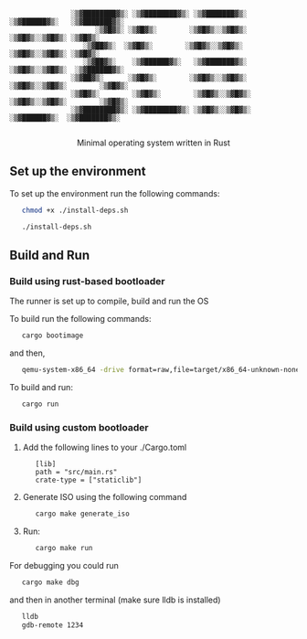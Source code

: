 ```text

               ░▒▓████████▓▒░ ░▒▓████████▓▒░ ░▒▓███████▓▒░   ░▒▓██████▓▒░   ░▒▓███████▓▒░
                     ░▒▓█▓▒░ ░▒▓█▓▒░        ░▒▓█▓▒░░▒▓█▓▒░ ░▒▓█▓▒░░▒▓█▓▒░ ░▒▓█▓▒░
                  ░▒▓██▓▒░  ░▒▓█▓▒░        ░▒▓█▓▒░░▒▓█▓▒░ ░▒▓█▓▒░░▒▓█▓▒░ ░▒▓█▓▒░
                  ░▒▓██▓▒░    ░▒▓██████▓▒░   ░▒▓███████▓▒░  ░▒▓█▓▒░░▒▓█▓▒░  ░▒▓██████▓▒░
               ░▒▓██▓▒░      ░▒▓█▓▒░        ░▒▓█▓▒░░▒▓█▓▒░ ░▒▓█▓▒░░▒▓█▓▒░        ░▒▓█▓▒░
               ░▒▓█▓▒░        ░▒▓█▓▒░        ░▒▓█▓▒░░▒▓█▓▒░ ░▒▓█▓▒░░▒▓█▓▒░        ░▒▓█▓▒░
               ░▒▓████████▓▒░ ░▒▓████████▓▒░ ░▒▓█▓▒░░▒▓█▓▒░  ░▒▓██████▓▒░  ░▒▓███████▓▒░


```

<center>Minimal operating system written in Rust</center>

## Set up the environment

To set up the environment run the following commands:

```sh
   chmod +x ./install-deps.sh
```

```sh
   ./install-deps.sh
```

## Build and Run

### Build using rust-based bootloader

The runner is set up to compile, build and run the OS

To build run the following commands:

```sh
   cargo bootimage
```

and then,

```sh
   qemu-system-x86_64 -drive format=raw,file=target/x86_64-unknown-none/debug/bootimage-zer_os.bin
```

To build and run:

```sh
   cargo run
```

### Build using custom bootloader

1. Add the following lines to your ./Cargo.toml

   ```text
      [lib]
      path = "src/main.rs"
      crate-type = ["staticlib"]
   ```

2. Generate ISO using the following command

   ```sh
      cargo make generate_iso
   ```

3. Run:

   ```sh
      cargo make run
   ```

For debugging you could run

```sh
   cargo make dbg
```

and then in another terminal (make sure lldb is installed)

```sh
   lldb
   gdb-remote 1234
```
